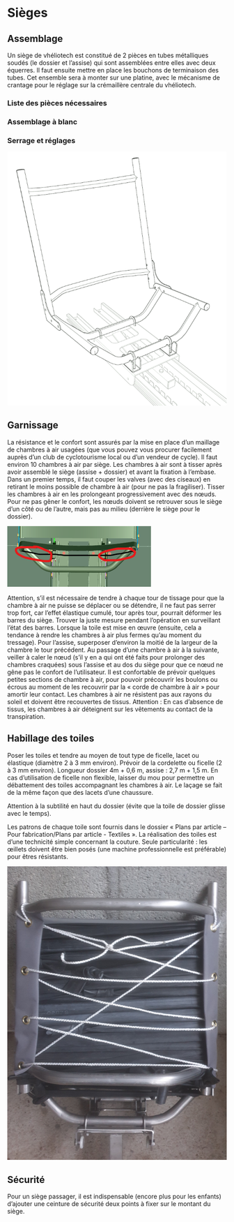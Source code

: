 # Sièges

## Assemblage

Un siège de vhéliotech est constitué de 2 pièces en tubes métalliques soudés (le dossier et l’assise) qui sont assemblées entre elles avec deux équerres. Il faut ensuite mettre en place les bouchons de terminaison des tubes. Cet ensemble sera à monter sur une platine, avec le mécanisme de crantage pour le réglage sur la crémaillère centrale du vhéliotech. 

### Liste des pièces nécessaires

### Assemblage à blanc

### Serrage et réglages

![Vue 3D d'un siège sur le chassis](img/vue_3d_siege.png)

## Garnissage

La résistance et le confort sont assurés par la mise en place d’un maillage de chambres à air usagées (que vous pouvez vous procurer facilement auprès d’un club de cyclotourisme local ou d’un vendeur de cycle). Il faut environ 10 chambres à air par siège.
Les chambres à air sont à tisser après avoir assemblé le siège (assise + dossier) et avant la fixation à l’embase.
Dans un premier temps, il faut couper les valves (avec des ciseaux) en retirant le moins possible de chambre à air (pour ne pas la fragiliser).
Tisser les chambres à air en les prolongeant progressivement avec des nœuds.
Pour ne pas gêner le confort, les nœuds doivent se retrouver sous le siège d’un côté ou de l’autre, mais pas au milieu (derrière le siège pour le dossier).

![Vue 3D en coupe d'un siège sur le chassis](img/vue_3d_siege_coupe.png)

Attention, s’il est nécessaire de tendre à chaque tour de tissage pour que la chambre à air ne puisse se déplacer ou se détendre, il ne faut pas serrer trop fort, car l’effet élastique cumulé, tour après tour, pourrait déformer les barres du siège. Trouver la juste mesure pendant l’opération en surveillant l’état des barres. Lorsque la toile est mise en œuvre (ensuite, cela a tendance à rendre les chambres à air plus fermes qu’au moment du tressage).
Pour l’assise, superposer d’environ la moitié de la largeur de la chambre le tour précédent.
Au passage d’une chambre à air à la suivante, veiller à caler le nœud (s’il y en a qui ont été faits pour prolonger des chambres craquées) sous l’assise et au dos du siège pour que ce nœud ne gêne pas le confort de l’utilisateur.
Il est confortable de prévoir quelques petites sections de chambre à air, pour pouvoir précouvrir les boulons ou écrous au moment de les recouvrir par la « corde de chambre à air » pour amortir leur contact.
Les chambres à air ne résistent pas aux rayons du soleil et doivent être recouvertes de tissus.
Attention : En cas d’absence de tissus, les chambres à air déteignent sur les vêtements au contact de la transpiration.

## Habillage des toiles

Poser les toiles et tendre au moyen de tout type de ficelle, lacet ou élastique (diamètre 2 à 3 mm environ). Prévoir de la cordelette ou ficelle (2 à 3 mm environ). Longueur dossier 4m + 0,6 m, assise : 2,7 m + 1,5 m. En cas d’utilisation de ficelle non flexible, laisser du mou pour permettre un débattement des toiles accompagnant les chambres à air.
Le laçage se fait de la même façon que des lacets d’une chaussure.

Attention à la subtilité en haut du dossier (évite que la toile de dossier glisse avec le temps).

Les patrons de chaque toile sont fournis dans le dossier « Plans par article – Pour fabrication/Plans par article - Textiles ». La réalisation des toiles est d’une technicité simple concernant la couture. Seule particularité : les œillets doivent être bien posés (une machine professionnelle est préférable) pour êtres résistants.

![Photo d'un siège démonté de dos](img/photo_siege_dos.png)

## Sécurité

Pour un siège passager, il est indispensable (encore plus pour les enfants) d’ajouter une ceinture de sécurité deux points à fixer sur le montant du siège.

